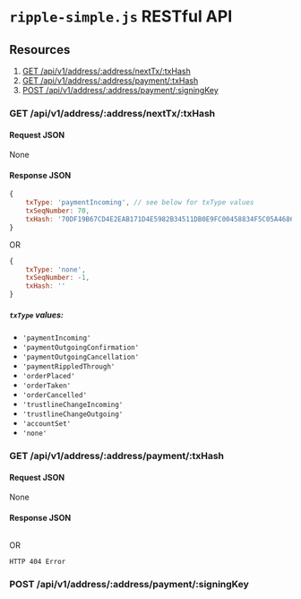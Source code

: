 # `ripple-simple.js` RESTful API

## Resources

1. [GET /api/v1/address/:address/nextTx/:txHash](API.md#get-apiv1addressaddressnexttxtxhash)
2. [GET /api/v1/address/:address/payment/:txHash](API.md#get-apiv1addressaddresspaymenttxhash)
3. [POST /api/v1/address/:address/payment/:signingKey](API.md#post-apiv1addressaddresspaymentsigningkey)

### GET /api/v1/address/:address/nextTx/:txHash

#### Request JSON

None

#### Response JSON

```js
{
	txType: 'paymentIncoming', // see below for txType values
	txSeqNumber: 70,
	txHash: '70DF19B67CD4E2EAB171D4E5982B34511DB0E9FC00458834F5C05A4686597F4E'
}
```
OR
```js
{
	txType: 'none',
	txSeqNumber: -1,
	txHash: ''
}
```

##### `txType` values:
+ `'paymentIncoming'`
+ `'paymentOutgoingConfirmation'`
+ `'paymentOutgoingCancellation'`
+ `'paymentRippledThrough'`
+ `'orderPlaced'`
+ `'orderTaken'`
+ `'orderCancelled'`
+ `'trustlineChangeIncoming'`
+ `'trustlineChangeOutgoing'`
+ `'accountSet'`
+ `'none'`




### GET /api/v1/address/:address/payment/:txHash

#### Request JSON

None

#### Response JSON

```js

```
OR

`HTTP 404 Error`



### POST /api/v1/address/:address/payment/:signingKey